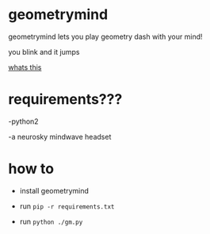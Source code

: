 # geometrymind

geometrymind lets you play geometry dash with your mind! 


 you blink and it jumps
 
[whats this](https://discord.gg/e2WYCuk)

# requirements???

-python2

-a neurosky mindwave headset

# how to

- install geometrymind

- run ``pip -r requirements.txt``
 

- run ``python ./gm.py``


